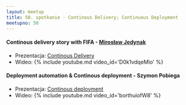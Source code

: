 ```yaml
---
layout: meetup
title: 50. spotkanie - Continous Delivery; Continuous Deployment
meetupno: 50
---
```


#### Continous delivery story with FIFA - [Mirosław Jedynak]()
* Prezentacja: [Continous Delivery]({{BASE_PATH}}/assets/2012.12.11.Wroc.Net%20-%20Continous%20Delivery.pdf)
* Wideo: {% include youtube.md video_id='D0k1vdqeMlo' %}

#### Deployment automation & Continous deployment - Szymon Pobiega
* Prezentacja: [Continous deployment]({{BASE_PATH}}/assets/continuousdelivery-novideo-121210225256-phpapp01.pptx)
* Wideo: {% include youtube.md video_id='borthuiofW8' %}
